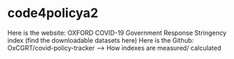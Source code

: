 # code4policya2

Here is the website: OXFORD COVID-19 Government Response Stringency index
(find the downloadable datasets here)
Here is the Github: OxCGRT/covid-policy-tracker
--> How indexes are measured/ calculated 
